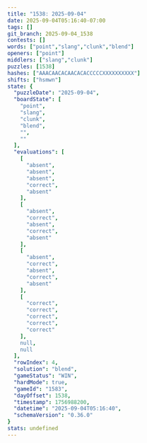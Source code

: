 ```yaml
---
title: "1538: 2025-09-04"
date: 2025-09-04T05:16:40-07:00
tags: []
git_branch: 2025-09-04_1538
contests: []
words: ["point","slang","clunk","blend"]
openers: ["point"]
middlers: ["slang","clunk"]
puzzles: [1538]
hashes: ["AAACAACACAACACACCCCCXXXXXXXXXX"]
shifts: ["hsmwn"]
state: {
  "puzzleDate": "2025-09-04",
  "boardState": [
    "point",
    "slang",
    "clunk",
    "blend",
    "",
    ""
  ],
  "evaluations": [
    [
      "absent",
      "absent",
      "absent",
      "correct",
      "absent"
    ],
    [
      "absent",
      "correct",
      "absent",
      "correct",
      "absent"
    ],
    [
      "absent",
      "correct",
      "absent",
      "correct",
      "absent"
    ],
    [
      "correct",
      "correct",
      "correct",
      "correct",
      "correct"
    ],
    null,
    null
  ],
  "rowIndex": 4,
  "solution": "blend",
  "gameStatus": "WIN",
  "hardMode": true,
  "gameId": "1583",
  "dayOffset": 1538,
  "timestamp": 1756988200,
  "datetime": "2025-09-04T05:16:40",
  "schemaVersion": "0.36.0"
}
stats: undefined
---
```

<!-- more -->
